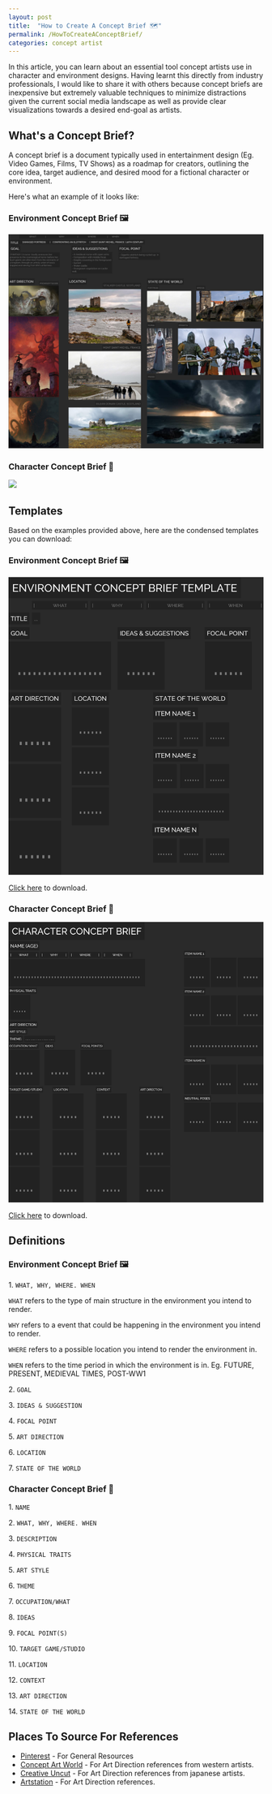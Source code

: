 ```yaml
---
layout: post
title:  "How to Create A Concept Brief 🗺️"
permalink: /HowToCreateAConceptBrief/
categories: concept artist
---
```


In this article, you can learn about an essential tool concept artists use in character and environment designs. Having learnt this directly from industry professionals, I would like to share it with others because concept briefs are inexpensive but extremely valuable techniques to minimize distractions given the current social media landscape as well as provide clear visualizations towards a desired end-goal as artists.

##  **What's a Concept Brief?**

A concept brief is a document typically used in entertainment design (Eg. Video Games, Films, TV Shows) as a roadmap for creators, outlining the core idea, target audience, and desired mood for a fictional character or environment.

Here's what an example of it looks like:

### Environment Concept Brief 🖼️
![](/img/2024_04_05/env_concept_brief.png)

### Character Concept Brief 👤
![](/img/2024_04_05/char_concept_brief.png)

## **Templates**

Based on the examples provided above, here are the condensed templates you can download:

### Environment Concept Brief 🖼️
![](/img/2024_04_05/ed_concept_brief_template.png)

[Click here](https://github.com/cardboardcode/cardboardcode.github.io/raw/main/img/2024_04_05/ed_concept_brief_template.pur) to download.

### Character Concept Brief 👤
![](/img/2024_04_05/char_concept_brief_template.png)

[Click here](https://github.com/cardboardcode/cardboardcode.github.io/raw/main/img/2024_04_05/char_concept_brief_template.pur) to download.

## **Definitions**

### Environment Concept Brief 🖼️

1\. `WHAT, WHY, WHERE. WHEN`

`WHAT` refers to the type of main structure in the environment you intend to render.

`WHY` refers to a event that could be happening in the environment you intend to render.

`WHERE` refers to a possible location you intend to render the environment in.

`WHEN` refers to the time period in which the environment is in. Eg. FUTURE, PRESENT, MEDIEVAL TIMES, POST-WW1

2\. `GOAL`

3\. `IDEAS & SUGGESTION`

4\. `FOCAL POINT`

5\. `ART DIRECTION`

6\. `LOCATION`

7\. `STATE OF THE WORLD`

### Character Concept Brief 👤

1\. `NAME`

2\. `WHAT, WHY, WHERE. WHEN`

3\. `DESCRIPTION`

4\. `PHYSICAL TRAITS`

5\. `ART STYLE`

6\. `THEME`

7\. `OCCUPATION/WHAT`

8\. `IDEAS`

9\. `FOCAL POINT(S)`

10\. `TARGET GAME/STUDIO`

11\. `LOCATION`

12\. `CONTEXT`

13\. `ART DIRECTION`

14\. `STATE OF THE WORLD`

## **Places To Source For References**

- [Pinterest](https://www.pinterest.com/) - For General Resources
- [Concept Art World](https://conceptartworld.com/) - For Art Direction references from western artists.
- [Creative Uncut](https://www.creativeuncut.com/) - For Art Direction references from japanese artists.
- [Artstation](https://www.artstation.com/) - For Art Direction references.

